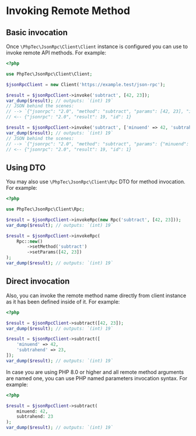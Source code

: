 Invoking Remote Method
======================

Basic invocation <span id="basic-invocation"></span>
----------------

Once `\PhpTec\JsonRpc\Client\Client` instance is configured you can use to invoke remote API methods.
For example:

```php
<?php

use PhpTec\JsonRpc\Client\Client;

$jsonRpcClient = new Client('https://example.test/json-rpc');

$result = $jsonRpcClient->invoke('subtract', [42, 23]); 
var_dump($result); // outputs: `(int) 19`
// JSON behind the scenes:
// --> `{"jsonrpc": "2.0", "method": "subtract", "params": [42, 23], "id": 1}`
// <-- {"jsonrpc": "2.0", "result": 19, "id": 1}

$result = $jsonRpcClient->invoke('subtract', ['minuend' => 42, 'subtrahend' => 23]); 
var_dump($result); // outputs: `(int) 19`
// JSON behind the scenes:
// --> `{"jsonrpc": "2.0", "method": "subtract", "params": {"minuend": 42, "subtrahend": 23}, "id": 4}`
// <-- {"jsonrpc": "2.0", "result": 19, "id": 1}
```


Using DTO <span id="using-dto"></span>
---------

You may also use `\PhpTec\JsonRpc\Client\Rpc` DTO for method invocation. For example:

```php
<?php

use PhpTec\JsonRpc\Client\Rpc;

$result = $jsonRpcClient->invokeRpc(new Rpc('subtract', [42, 23])); 
var_dump($result); // outputs: `(int) 19`

$result = $jsonRpcClient->invokeRpc(
    Rpc::new()
        ->setMethod('subtract')
        ->setParams([42, 23])
); 
var_dump($result); // outputs: `(int) 19`
```


Direct invocation <span id="direct-invocation"></span>
-----------------

Also, you can invoke the remote method name directly from client instance as it has been defined inside of it.
For example:

```php
<?php

$result = $jsonRpcClient->subtract([42, 23]);
var_dump($result); // outputs: `(int) 19`

$result = $jsonRpcClient->subtract([
    'minuend' => 42,
    'subtrahend' => 23,
]);
var_dump($result); // outputs: `(int) 19`
```

In case you are using PHP 8.0 or higher and all remote method arguments are named one, you can use PHP named parameters
invocation syntax. For example:

```php
<?php

$result = $jsonRpcClient->subtract(
    minuend: 42,
    subtrahend: 23
);
var_dump($result); // outputs: `(int) 19`
```
